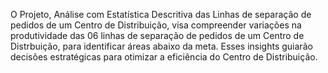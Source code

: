 O Projeto, Análise com Estatística Descritiva das Linhas de separação de pedidos de um Centro de Distribuição, visa compreender variações na produtividade das 06 linhas de separação de pedidos de um Centro de Distrbuição, para identificar áreas abaixo da meta. Esses insights guiarão decisões estratégicas para otimizar a eficiência do Centro de Distribuição.
